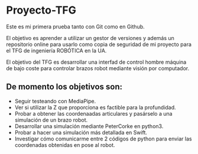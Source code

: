 # Proyecto-TFG
Este es mi primera prueba tanto con Git como en Github.

El objetivo es aprender a utilizar un gestor de versiones y además un repositorio online para usarlo como copia de seguridad de mi proyecto para el TFG de ingeniería ROBÓTICA en la UA.

El objetivo del TFG es desarrollar una interfad de control hombre máquina de bajo coste para controlar brazos robot mediante visión por computador.

## De momento los objetivos son:

- Seguir testeando con MediaPipe.
- Ver si utilizar la Z que proporciona es factible para la profundidad.
- Probar a obtener las coordenaadas articulares y pasárselo a una simulación de un brazo robot.
- Desarrollar una simulación mediante PeterCorke en python3.
- Probar a hacer una simulación más detallada en Swift.
- Investigar cómo comunicarme entre 2 códigos de python para enviar las coordenadas obtenidas en pose al robot.
